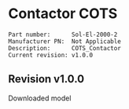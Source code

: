 # Contactor COTS

```
Part number:      Sol-El-2000-2
Manufacturer PN:  Not Applicable
Description:      COTS_Contactor
Current revision: v1.0.0
```

## Revision v1.0.0
Downloaded model